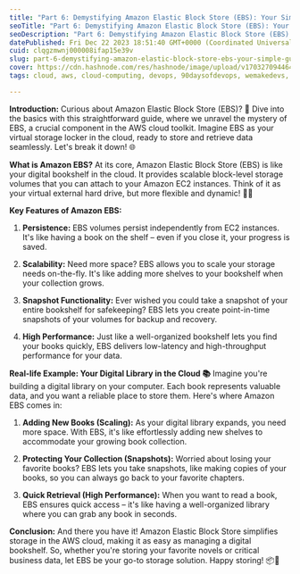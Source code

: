 ```yaml
---
title: "Part 6: Demystifying Amazon Elastic Block Store (EBS): Your Simple Guide to Cloud Storage"
seoTitle: "Part 6: Demystifying Amazon Elastic Block Store (EBS): Your Simple Gui"
seoDescription: "Part 6: Demystifying Amazon Elastic Block Store (EBS): Your Simple Guide to Cloud Storage"
datePublished: Fri Dec 22 2023 18:51:40 GMT+0000 (Coordinated Universal Time)
cuid: clqgzmwnj000008ifap15e39v
slug: part-6-demystifying-amazon-elastic-block-store-ebs-your-simple-guide-to-cloud-storage
cover: https://cdn.hashnode.com/res/hashnode/image/upload/v1703270944643/76ca7179-1f91-4ed0-bb1b-fb7f1f07b7f6.png
tags: cloud, aws, cloud-computing, devops, 90daysofdevops, wemakedevs, 9

---
```


**Introduction:** Curious about Amazon Elastic Block Store (EBS)? 🤔 Dive into the basics with this straightforward guide, where we unravel the mystery of EBS, a crucial component in the AWS cloud toolkit. Imagine EBS as your virtual storage locker in the cloud, ready to store and retrieve data seamlessly. Let's break it down! 🌐

**What is Amazon EBS?** At its core, Amazon Elastic Block Store (EBS) is like your digital bookshelf in the cloud. It provides scalable block-level storage volumes that you can attach to your Amazon EC2 instances. Think of it as your virtual external hard drive, but more flexible and dynamic! 💽🔗

**Key Features of Amazon EBS:**

1. **Persistence:** EBS volumes persist independently from EC2 instances. It's like having a book on the shelf – even if you close it, your progress is saved.
    
2. **Scalability:** Need more space? EBS allows you to scale your storage needs on-the-fly. It's like adding more shelves to your bookshelf when your collection grows.
    
3. **Snapshot Functionality:** Ever wished you could take a snapshot of your entire bookshelf for safekeeping? EBS lets you create point-in-time snapshots of your volumes for backup and recovery.
    
4. **High Performance:** Just like a well-organized bookshelf lets you find your books quickly, EBS delivers low-latency and high-throughput performance for your data.
    

**Real-life Example: Your Digital Library in the Cloud 📚** Imagine you're building a digital library on your computer. Each book represents valuable data, and you want a reliable place to store them. Here's where Amazon EBS comes in:

1. **Adding New Books (Scaling):** As your digital library expands, you need more space. With EBS, it's like effortlessly adding new shelves to accommodate your growing book collection.
    
2. **Protecting Your Collection (Snapshots):** Worried about losing your favorite books? EBS lets you take snapshots, like making copies of your books, so you can always go back to your favorite chapters.
    
3. **Quick Retrieval (High Performance):** When you want to read a book, EBS ensures quick access – it's like having a well-organized library where you can grab any book in seconds.
    

**Conclusion:** And there you have it! Amazon Elastic Block Store simplifies storage in the AWS cloud, making it as easy as managing a digital bookshelf. So, whether you're storing your favorite novels or critical business data, let EBS be your go-to storage solution. Happy storing! 📦🚀